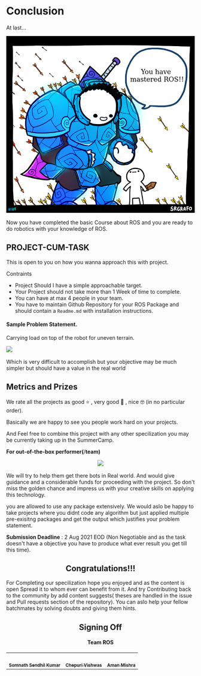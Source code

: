 # Conclusion

At last...
<p align="center"> <img src="meme.jpg" width="700"/> </p>

Now you have completed the basic Course about ROS and you are ready to do robotics with your knowledge of ROS.

## PROJECT-CUM-TASK
This is open to you on how you wanna approach this with project.

Contraints
- Project Should I have a simple approachable target.
- Your Project should not take more than 1 Week of time to complete.
- You can have at max 4 people in your team.
- You have to maintain Github Repository for your ROS Package and should contain a `Readme.md` with installation instructions.

#### Sample Problem Statement.

Carrying load on top of the robot for uneven terrain.

![](https://user-images.githubusercontent.com/18740653/60263157-43da7f80-98e0-11e9-9d6b-b3940ef82ce9.png)

Which is very difficult to accomplish but your objective may be much simpler but should have a value in the real world

## Metrics and Prizes

We rate all the projects as good :star: , very good :star2: , nice :nerd_face: (in no particular order).

Basically we are happy to see you people work hard on your projects.

And Feel free to combine this project with any other specilization you may be currently taking up in the SummerCamp.

**For out-of-the-box performer(**/**team)**
<p align="center"> <img src="https://miro.medium.com/max/1048/1*XSvMTzJAOmEpe6oRs0C1Bw.png"></img></p>

We will try to help them get there bots in Real world. And would give guidance and a considerable funds for proceeding with the project. So don't miss the golden chance and impress us with your creative skills on applying this technology.

you are allowed to use any package extensively. We would aslo be happy to take projects where you didnt code any algorithm but just applied multiple pre-exisitng packages and get the output which justifies your problem statement.

**Submission Deadline** : 2 Aug 2021 EOD (Non Negotiable and as the task doesn't have a objective you have to produce what ever result you get till this time).

<p align="center">
<h2 align="center">Congratulations!!!</h2>
</p>

For Completing our specilization hope you enjoyed and as the content is open Spread it to whom ever can benefit from it. And try Contributing back to the community by add content suggests( theses are handled in the issue and Pull requests section of the repository). You can aslo help your fellow batchmates by solving doubts and giving them hints.

<p align="center">
<h2 align="center">Signing Off</h2>
<h4 align="center">Team ROS</h4>

<table align="center">
 <td align="center">
     <a href="https://github.com/hex-plex">
    <img src="https://hex-plex.github.io/authors/admin/avatar_hu33d8f2710ea4928d295bd08cdc05f6eb_346396_270x270_fill_q75_lanczos_center.jpg?s=460&v=4" width="115px;" alt=""/><br /><sub><b>Somnath Sendhil Kumar </b></sub></a><br />
    </td>
    <td align="center">
     <a href="https://github.com/vstark21">
    <img src="https://vstark21.github.io/assets/img/profile-img.jpg?s=460&v=4" width="100px;" alt=""/><br /><sub><b>Chepuri Vishwas</b></sub></a><br />
	</td>
	<td align="center">
     <a href="https://github.com/Amshra267">
    <img src="https://amshra267.github.io/Amshra267_Website/static/media/avatar.440eace9.svg?s=460&v=4" width="100px;" alt=""/><br /><sub><b>Aman Mishra</b></sub></a><br />
	</td>

</table>

</p>
